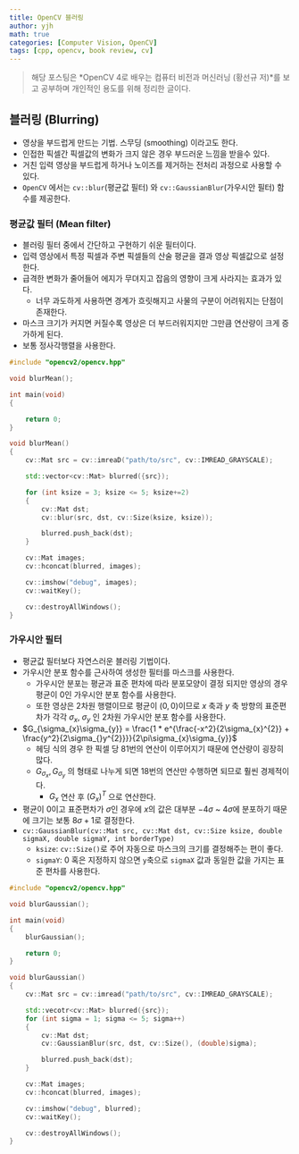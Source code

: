 ```yaml
---
title: OpenCV 블러링
author: yjh
math: true
categories: [Computer Vision, OpenCV]
tags: [cpp, opencv, book review, cv]
---
```


> 해당 포스팅은 *OpenCV 4로 배우는 컴퓨터 비전과 머신러닝 (황선규 저)*를 보고 공부하며 개인적인 용도를 위해 정리한 글이다.

## 블러링 (Blurring)

- 영상을 부드럽게 만드는 기법. 스무딩 (smoothing) 이라고도 한다.
- 인접한 픽셀간 픽셀값의 변화가 크지 않은 경우 부드러운 느낌을 받을수 있다.
- 거친 입력 영상을 부드럽게 하거나 노이즈를 제거하는 전처리 과정으로 사용할 수 있다.
- `OpenCV` 에서는 `cv::blur`(평균값 필터) 와 `cv::GaussianBlur`(가우시안 필터) 함수를 제공한다.

### 평균값 필터 (Mean filter)

- 블러링 필터 중에서 간단하고 구현하기 쉬운 필터이다.
- 입력 영상에서 특정 픽셀과 주변 픽셀들의 산술 평균을 결과 영상 픽셀값으로 설정한다.
- 급격한 변화가 줄어들어 에지가 무뎌지고 잡음의 영향이 크게 사라지는 효과가 있다.
  - 너무 과도하게 사용하면 경계가 흐릿해지고 사물의 구분이 어려워지는 단점이 존재한다.
- 마스크 크기가 커지면 커질수록 영상은 더 부드러워지지만 그만큼 연산량이 크게 증가하게 된다.
- 보통 정사각행렬을 사용한다.

```cpp
#include "opencv2/opencv.hpp"

void blurMean();

int main(void)
{

    return 0;
}

void blurMean()
{
    cv::Mat src = cv::imreaD("path/to/src", cv::IMREAD_GRAYSCALE);

    std::vector<cv::Mat> blurred({src});

    for (int ksize = 3; ksize <= 5; ksize+=2)
    {
        cv::Mat dst;
        cv::blur(src, dst, cv::Size(ksize, ksize));

        blurred.push_back(dst);
    }

    cv::Mat images;
    cv::hconcat(blurred, images);

    cv::imshow("debug", images);
    cv::waitKey();

    cv::destroyAllWindows();
}
```

### 가우시안 필터

- 평균값 필터보다 자연스러운 블러링 기법이다.
- 가우시안 분포 함수를 근사하여 생성한 필터를 마스크를 사용한다.
  - 가우시안 분포는 평균과 표준 편차에 따라 분포모양이 결정 되지만 영상의 경우 평균이 $0$인 가우시안 분포 함수를 사용한다.
  - 또한 영상은 2차원 행렬이므로 평균이 $(0, 0)$이므로 $x$ 축과 $y$ 축 방향의 표준편차가 각각 $\sigma_{x}$, $\sigma_{y}$ 인 2차원 가우시안 분포 함수를 사용한다.
- $G_{\sigma_{x}\sigma_{y}} = \frac{1 * e^{\frac{-x^2}{2\sigma_{x}^{2}} + \frac{y^2}{2\sigma_{}y^{2}}}}{2\pi\sigma_{x}\sigma_{y}}$
  - 헤딩 식의 경우 한 픽셀 당 $81$번의 연산이 이루어지기 때문에 연산량이 굉장히 많다.
  - $G_{\sigma_{x}}, G_{\sigma_{y}}$ 의 형태로 나누게 되면 $18$번의 연산만 수행하면 되므로 훨씬 경제적이다.
    - $G_{x}$ 연산 후 $(G_{x})^{T}$ 으로 연산한다.
- 평균이 $0$이고 표준편차가 $\sigma$인 경우에 $x$의 값은 대부분 $-4\sigma$ ~ $4\sigma$에 분포하기 때문에 크기는 보통 $8\sigma + 1$로 결정한다.
- `cv::GaussianBlur(cv::Mat src, cv::Mat dst, cv::Size ksize, double sigmaX, double sigmaY, int borderType)`
  - `ksize`: `cv::Size()`로 주어 자동으로 마스크의 크기를 결정해주는 편이 좋다.
  - `sigmaY`: $0$ 혹은 지정하지 않으면 `y`축으로 `sigmaX` 값과 동일한 값을 가지는 표준 편차를 사용한다.

```cpp
#include "opencv2/opencv.hpp"

void blurGaussian();

int main(void)
{
    blurGaussian();

    return 0;
}

void blurGaussian()
{
    cv::Mat src = cv::imread("path/to/src", cv::IMREAD_GRAYSCALE);

    std::vecotr<cv::Mat> blurred({src});
    for (int sigma = 1; sigma <= 5; sigma++)
    {
        cv::Mat dst;
        cv::GaussianBlur(src, dst, cv::Size(), (double)sigma);

        blurred.push_back(dst);
    }

    cv::Mat images;
    cv::hconcat(blurred, images);

    cv::imshow("debug", blurred);
    cv::waitKey();

    cv::destroyAllWindows();
}
```
